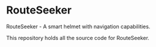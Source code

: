 # RouteSeeker
RouteSeeker - A smart helmet with navigation capabilities.

This repository holds all the source code for RouteSeeker.
